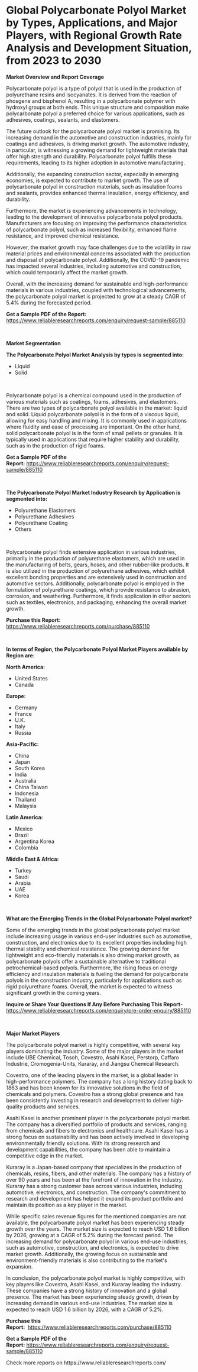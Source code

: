 <p><h1>Global Polycarbonate Polyol Market by Types, Applications, and Major Players, with Regional Growth Rate Analysis and Development Situation, from 2023 to 2030</h1></p><p><strong>Market Overview and Report Coverage</strong></p>
<p><p>Polycarbonate polyol is a type of polyol that is used in the production of polyurethane resins and isocyanates. It is derived from the reaction of phosgene and bisphenol A, resulting in a polycarbonate polymer with hydroxyl groups at both ends. This unique structure and composition make polycarbonate polyol a preferred choice for various applications, such as adhesives, coatings, sealants, and elastomers.</p><p>The future outlook for the polycarbonate polyol market is promising. Its increasing demand in the automotive and construction industries, mainly for coatings and adhesives, is driving market growth. The automotive industry, in particular, is witnessing a growing demand for lightweight materials that offer high strength and durability. Polycarbonate polyol fulfills these requirements, leading to its higher adoption in automotive manufacturing.</p><p>Additionally, the expanding construction sector, especially in emerging economies, is expected to contribute to market growth. The use of polycarbonate polyol in construction materials, such as insulation foams and sealants, provides enhanced thermal insulation, energy efficiency, and durability.</p><p>Furthermore, the market is experiencing advancements in technology, leading to the development of innovative polycarbonate polyol products. Manufacturers are focusing on improving the performance characteristics of polycarbonate polyol, such as increased flexibility, enhanced flame resistance, and improved chemical resistance.</p><p>However, the market growth may face challenges due to the volatility in raw material prices and environmental concerns associated with the production and disposal of polycarbonate polyol. Additionally, the COVID-19 pandemic has impacted several industries, including automotive and construction, which could temporarily affect the market growth.</p><p>Overall, with the increasing demand for sustainable and high-performance materials in various industries, coupled with technological advancements, the polycarbonate polyol market is projected to grow at a steady CAGR of 5.4% during the forecasted period.</p></p>
<p><strong>Get a Sample PDF of the Report:</strong> <a href="https://www.reliableresearchreports.com/enquiry/request-sample/885110">https://www.reliableresearchreports.com/enquiry/request-sample/885110</a></p>
<p>&nbsp;</p>
<p><strong>Market Segmentation</strong></p>
<p><strong>The Polycarbonate Polyol Market Analysis by types is segmented into:</strong></p>
<p><ul><li>Liquid</li><li>Solid</li></ul></p>
<p>&nbsp;</p>
<p><p>Polycarbonate polyol is a chemical compound used in the production of various materials such as coatings, foams, adhesives, and elastomers. There are two types of polycarbonate polyol available in the market: liquid and solid. Liquid polycarbonate polyol is in the form of a viscous liquid, allowing for easy handling and mixing. It is commonly used in applications where fluidity and ease of processing are important. On the other hand, solid polycarbonate polyol is in the form of small pellets or granules. It is typically used in applications that require higher stability and durability, such as in the production of rigid foams.</p></p>
<p><strong>Get a Sample PDF of the Report:</strong>&nbsp;<a href="https://www.reliableresearchreports.com/enquiry/request-sample/885110">https://www.reliableresearchreports.com/enquiry/request-sample/885110</a></p>
<p>&nbsp;</p>
<p><strong>The Polycarbonate Polyol Market Industry Research by Application is segmented into:</strong></p>
<p><ul><li>Polyurethane Elastomers</li><li>Polyurethane Adhesives</li><li>Polyurethane Coating</li><li>Others</li></ul></p>
<p>&nbsp;</p>
<p><p>Polycarbonate polyol finds extensive application in various industries, primarily in the production of polyurethane elastomers, which are used in the manufacturing of belts, gears, hoses, and other rubber-like products. It is also utilized in the production of polyurethane adhesives, which exhibit excellent bonding properties and are extensively used in construction and automotive sectors. Additionally, polycarbonate polyol is employed in the formulation of polyurethane coatings, which provide resistance to abrasion, corrosion, and weathering. Furthermore, it finds application in other sectors such as textiles, electronics, and packaging, enhancing the overall market growth.</p></p>
<p><strong>Purchase this Report:</strong>&nbsp; <a href="https://www.reliableresearchreports.com/purchase/885110">https://www.reliableresearchreports.com/purchase/885110</a></p>
<p>&nbsp;</p>
<p><strong>In terms of Region, the Polycarbonate Polyol Market Players available by Region are:</strong></p>
<p>
    <p> <strong> North America: </strong>
        <ul>
            <li>United States</li>
            <li>Canada</li>
        </ul>
        </p> 
    <p> <strong> Europe: </strong>
        <ul>
            <li>Germany</li>
            <li>France</li>
            <li>U.K.</li>
            <li>Italy</li>
            <li>Russia</li>
        </ul>
        </p> 
    <p> <strong> Asia-Pacific: </strong>
        <ul>
            <li>China</li>
            <li>Japan</li>
            <li>South Korea</li>
            <li>India</li>
            <li>Australia</li>
            <li>China Taiwan</li>
            <li>Indonesia</li>
            <li>Thailand</li>
            <li>Malaysia</li>
        </ul>
        </p> 
    <p> <strong> Latin America: </strong>
        <ul>
            <li>Mexico</li>
            <li>Brazil</li>
            <li>Argentina Korea</li>
            <li>Colombia</li>
        </ul>
        </p> 
    <p> <strong> Middle East & Africa: </strong>
        <ul>
            <li>Turkey</li>
            <li>Saudi</li>
            <li>Arabia</li>
            <li>UAE</li>
            <li>Korea</li>
        </ul>
    </p>
    </p>
<p>&nbsp;</p>
<p><strong>What are the Emerging Trends in the Global Polycarbonate Polyol market?</strong></p>
<p><p>Some of the emerging trends in the global polycarbonate polyol market include increasing usage in various end-user industries such as automotive, construction, and electronics due to its excellent properties including high thermal stability and chemical resistance. The growing demand for lightweight and eco-friendly materials is also driving market growth, as polycarbonate polyols offer a sustainable alternative to traditional petrochemical-based polyols. Furthermore, the rising focus on energy efficiency and insulation materials is fueling the demand for polycarbonate polyols in the construction industry, particularly for applications such as rigid polyurethane foams. Overall, the market is expected to witness significant growth in the coming years.</p></p>
<p><strong>Inquire or Share Your Questions If Any Before Purchasing This Report</strong>- <a href="https://www.reliableresearchreports.com/enquiry/pre-order-enquiry/885110">https://www.reliableresearchreports.com/enquiry/pre-order-enquiry/885110</a></p>
<p>&nbsp;</p>
<p><strong>Major Market Players</strong></p>
<p><p>The polycarbonate polyol market is highly competitive, with several key players dominating the industry. Some of the major players in the market include UBE Chemical, Tosoh, Covestro, Asahi Kasei, Perstorp, Caffaro Industrie, Cromogenia-Units, Kuraray, and Jiangsu Chemical Research.</p><p>Covestro, one of the leading players in the market, is a global leader in high-performance polymers. The company has a long history dating back to 1863 and has been known for its innovative solutions in the field of chemicals and polymers. Covestro has a strong global presence and has been consistently investing in research and development to deliver high-quality products and services.</p><p>Asahi Kasei is another prominent player in the polycarbonate polyol market. The company has a diversified portfolio of products and services, ranging from chemicals and fibers to electronics and healthcare. Asahi Kasei has a strong focus on sustainability and has been actively involved in developing environmentally friendly solutions. With its strong research and development capabilities, the company has been able to maintain a competitive edge in the market.</p><p>Kuraray is a Japan-based company that specializes in the production of chemicals, resins, fibers, and other materials. The company has a history of over 90 years and has been at the forefront of innovation in the industry. Kuraray has a strong customer base across various industries, including automotive, electronics, and construction. The company's commitment to research and development has helped it expand its product portfolio and maintain its position as a key player in the market.</p><p>While specific sales revenue figures for the mentioned companies are not available, the polycarbonate polyol market has been experiencing steady growth over the years. The market size is expected to reach USD 1.6 billion by 2026, growing at a CAGR of 5.2% during the forecast period. The increasing demand for polycarbonate polyol in various end-use industries, such as automotive, construction, and electronics, is expected to drive market growth. Additionally, the growing focus on sustainable and environment-friendly materials is also contributing to the market's expansion.</p><p>In conclusion, the polycarbonate polyol market is highly competitive, with key players like Covestro, Asahi Kasei, and Kuraray leading the industry. These companies have a strong history of innovation and a global presence. The market has been experiencing steady growth, driven by increasing demand in various end-use industries. The market size is expected to reach USD 1.6 billion by 2026, with a CAGR of 5.2%.</p></p>
<p><strong>Purchase this Report:</strong>&nbsp;&nbsp;<a href="https://www.reliableresearchreports.com/purchase/885110">https://www.reliableresearchreports.com/purchase/885110</a></p>
<p></p>
<p><strong>Get a Sample PDF of the Report:</strong>&nbsp;<a href="https://www.reliableresearchreports.com/enquiry/request-sample/885110">https://www.reliableresearchreports.com/enquiry/request-sample/885110</a></p>
<p>Check more reports on https://www.reliableresearchreports.com/</p>